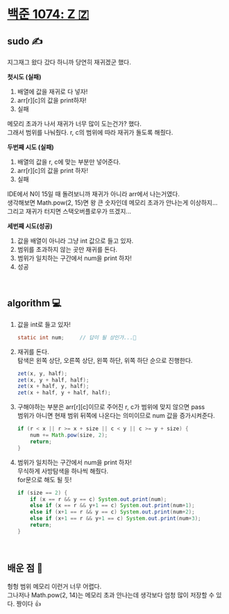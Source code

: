 # [백준 1074: Z 🇿](https://www.acmicpc.net/problem/1074)
## sudo ✍
지그재그 왔다 갔다 하니까 당연히 재귀겠군 했다.  

**첫시도 (실패)**  
1. 배열에 값을 재귀로 다 넣자!
2. arr[r][c]의 값을 print하자!
3. 실패

메모리 초과가 나서 재귀가 너무 많이 도는건가? 했다.  
그래서 범위를 나눠줬다. r, c의 범위에 따라 재귀가 돌도록 해줬다.  

**두번째 시도 (실패)**  
1. 배열의 값을 r, c에 맞는 부분만 넣어준다.
2. arr[r][c]의 값을 print 하자!
3. 실패  

IDE에서 N이 15일 때 돌려보니까 재귀가 아니라 arr에서 나는거였다.  
생각해보면 Math.pow(2, 15)면 왕 큰 숫자인데 메모리 초과가 안나는게 이상하지...  
그리고 재귀가 터지면 스택오버플로우가 뜨겠지...

**세번째 시도(성공)**
1. 값을 배열이 아니라 그냥 int 값으로 들고 있자.
2. 범위를 초과하지 않는 곳만 재귀를 돈다.
3. 범위가 일치하는 구간에서 num을 print 하자!
4. 성공

<br/>

## algorithm 💻
1. 값을 int로 들고 있자!
    ```java
    static int num;     // 답이 될 상인가...👀
    ```

2. 재귀를 돈다.  
탐색은 왼쪽 상단, 오른쪽 상단, 왼쪽 하단, 위쪽 하단 순으로 진행한다.  
    ```java
    zet(x, y, half);                     
    zet(x, y + half, half);          
    zet(x + half, y, half);          
    zet(x + half, y + half, half);   
    ```


3. 구해야하는 부분은 arr[r][c]이므로 주어진 r, c가 범위에 맞지 않으면 pass  
범위가 아니면 현재 범위 뒤쪽에 나온다는 의미이므로 num 값을 증가시켜준다.
    ```java
    if (r < x || r >= x + size || c < y || c >= y + size) {
        num += Math.pow(size, 2); 
        return;
    }
    ```

4. 범위가 일치하는 구간에서 num을 print 하자!  
무식하게 사방탐색을 하나씩 해줬다.  
for문으로 해도 될 듯!
    ```java
    if (size == 2) {
        if (x == r && y == c) System.out.print(num);
        else if (x == r && y+1 == c) System.out.print(num+1);
        else if (x+1 == r && y == c) System.out.print(num+2);
        else if (x+1 == r && y+1 == c) System.out.print(num+3);
        return;
    }
    ```

<br/>

## 배운 점 🌵
헝헝 범위 메모리 이런거 너무 어렵다.  
그나저나 Math.pow(2, 14)는 메모리 초과 안나는데 생각보다 엄청 많이 저장할 수 있다. 짱이다 👍